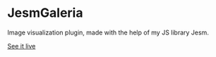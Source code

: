 # JesmGaleria

Image visualization plugin, made with the help of my JS library Jesm.


[See it live](http://jesm.github.io/JesmGaleria/example/index.html)
